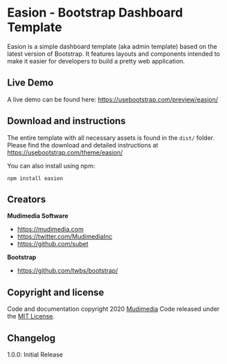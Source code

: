 # Easion - Bootstrap Dashboard Template

Easion is a simple dashboard template (aka admin template) based on the latest version of Bootstrap. It features layouts and components intended to make it easier for developers to build a pretty web application.

## Live Demo

A live demo can be found here: https://usebootstrap.com/preview/easion/

## Download and instructions

The entire template with all necessary assets is found in the `dist/` folder.
Please find the download and detailed instructions at https://usebootstrap.com/theme/easion/

You can also install using npm:

```npm install easion```

## Creators

**Mudimedia Software**

- <https://mudimedia.com>
- <https://twitter.com/MudimediaInc>
- <https://github.com/subet>

**Bootstrap**

- <https://github.com/twbs/bootstrap/>

## Copyright and license

Code and documentation copyright 2020 [Mudimedia](https://mudimedia.com) Code released under the [MIT License](https://opensource.org/licenses/MIT).


## Changelog

1.0.0: Initial Release

